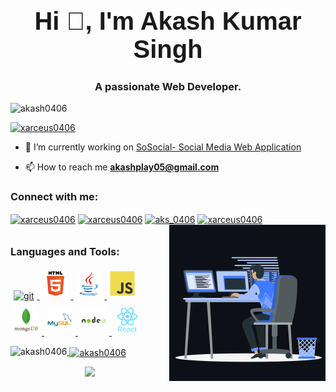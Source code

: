 

<h1 align="center" style="font-size:40px; font-family: 'Source Sans Pro', sans-serif;">Hi 👋, I'm Akash Kumar Singh</h1>
<h3 align="center">A passionate Web Developer.</h3>

<p align="left"> <img src="https://komarev.com/ghpvc/?username=akash0406&label=Profile%20views&color=0e75b6&style=flat" alt="akash0406" /> </p>

<p align="left"> <a href="https://twitter.com/xarceus0406" target="blank"><img src="https://img.shields.io/twitter/follow/xarceus0406?logo=twitter&style=for-the-badge" alt="xarceus0406" /></a> </p>

- 🔭 I’m currently working on [SoSocial- Social Media Web Application](https://github.com/Akash0406/Codeial)

- 📫 How to reach me **akashplay05@gmail.com**

<h3 align="left">Connect with me:</h3>
<p align="left">
<a href="https://twitter.com/xarceus0406" target="blank"><img align="center" src="https://raw.githubusercontent.com/rahuldkjain/github-profile-readme-generator/master/src/images/icons/Social/twitter.svg" alt="xarceus0406" height="30" width="40" /></a>
<a href="https://linkedin.com/in/xarceus0406" target="blank"><img align="center" src="https://raw.githubusercontent.com/rahuldkjain/github-profile-readme-generator/master/src/images/icons/Social/linked-in-alt.svg" alt="xarceus0406" height="30" width="40" /></a>
<a href="https://instagram.com/aks_0406" target="blank"><img align="center" src="https://raw.githubusercontent.com/rahuldkjain/github-profile-readme-generator/master/src/images/icons/Social/instagram.svg" alt="aks_0406" height="30" width="40" /></a>
<a href="https://www.leetcode.com/xarceus0406" target="blank"><img align="center" src="https://raw.githubusercontent.com/rahuldkjain/github-profile-readme-generator/master/src/images/icons/Social/leet-code.svg" alt="xarceus0406" height="30" width="40" /></a>


<img align="right" width="250" src="https://raw.githubusercontent.com/Akash0406/Akash0406/main/gitt.gif">

<h3 align="left" style="padding-top:10px">Languages and Tools:</h3>
<p align="left"> <a href="https://git-scm.com/" target="_blank" rel="noreferrer"> <img style="padding:5px" src="https://www.vectorlogo.zone/logos/git-scm/git-scm-icon.svg" alt="git" width="40" height="40"/> </a> <a href="https://www.w3.org/html/" target="_blank" rel="noreferrer"> <img style="padding:5px" src="https://raw.githubusercontent.com/devicons/devicon/master/icons/html5/html5-original-wordmark.svg" alt="html5" width="40" height="40"/> </a> <a href="https://www.java.com" target="_blank" rel="noreferrer"> <img style="padding:5px" src="https://raw.githubusercontent.com/devicons/devicon/master/icons/java/java-original.svg" alt="java" width="40" height="40"/> </a> <a href="https://developer.mozilla.org/en-US/docs/Web/JavaScript" target="_blank" rel="noreferrer"> <img style="padding:5px" src="https://raw.githubusercontent.com/devicons/devicon/master/icons/javascript/javascript-original.svg" alt="javascript" width="40" height="40"/> </a> <a href="https://www.mongodb.com/" target="_blank" rel="noreferrer"> <img style="padding:5px" src="https://raw.githubusercontent.com/devicons/devicon/master/icons/mongodb/mongodb-original-wordmark.svg" alt="mongodb" width="40" height="40"/> </a> <a href="https://www.mysql.com/" target="_blank" rel="noreferrer"> <img style="padding:5px" src="https://raw.githubusercontent.com/devicons/devicon/master/icons/mysql/mysql-original-wordmark.svg" alt="mysql" width="40" height="40"/> </a> <a href="https://nodejs.org" target="_blank" rel="noreferrer"> <img style="padding:5px" src="https://raw.githubusercontent.com/devicons/devicon/master/icons/nodejs/nodejs-original-wordmark.svg" alt="nodejs" width="40" height="40"/> </a> </a> <a href="https://reactjs.org/" target="_blank" rel="noreferrer"> <img style="padding:5px" src="https://raw.githubusercontent.com/devicons/devicon/master/icons/react/react-original-wordmark.svg" alt="react" width="40" height="40"/> </a> <a href="https://sass-lang.com" target="_blank" rel="noreferrer"> </p>

<p><img align="left"  src="https://github-readme-stats.vercel.app/api/top-langs?username=akash0406&show_icons=true&locale=en&layout=compact" alt="akash0406" /></p>

<p>&nbsp;<img align="center" src="https://github-readme-stats.vercel.app/api?username=akash0406&show_icons=true&locale=en" alt="akash0406" /></p>



<p align="center">
  <img src="https://capsule-render.vercel.app/api?type=waving&color=gradient&height=110&section=footer&animation=twinkling" height="150"/>
</p>
